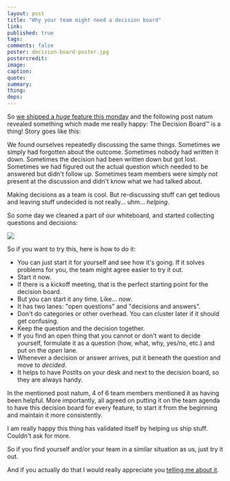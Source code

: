 ```yaml
---
layout: post
title: "Why your team might need a decision board"
link:
published: true
tags:
comments: false
poster: decision-board-poster.jpg
postercredit:
image:
caption:
quote:
summary:
thing:
deps:
---
```


So [we shipped a *huge* feature this monday](http://blog.jimdo.com/new-shipping-cost-options/) and the following post natum revealed something which made me really happy: The Decision Board™ is a thing! Story goes like this:

We found ourselves repeatedly discussing the same things. Sometimes we simply had forgotten about the outcome. Sometimes nobody had written it down. Sometimes the decision had been written down but got lost. Sometimes we had figured out the actual question which needed to be answered but didn't follow up. Sometimes team members were simply not present at the discussion and didn't know what we had talked about.

Making decisions as a team is cool. But re-discussing stuff can get tedious and leaving stuff undecided is not really... uhm... *helping*.

So some day we cleaned a part of our whiteboard, and started collecting questions and decisions:

![]({{site.baseurl}}/images/2014/decision-board-0.1.jpg)

So if you want to try this, here is how to do it:

- You can just start it for yourself and see how it's going. If it solves problems for you, the team might agree easier to try it out.
- Start it now.
- If there is a kickoff meeting, that is the perfect starting point for the decision board.
- But you can start it any time. Like... *now*.
- It has two lanes: "open questions" and "decisions and answers".
- Don't do categories or other overhead. You can cluster later if it should get confusing.
- Keep the question and the decision together.
- If you find an open thing that you cannot or don't want to decide yourself, formulate it as a question (how, what, why, yes/no, etc.) and put on the *open* lane.
- Whenever a decision or answer arrives, put it beneath the question and move to *decided*.
- It helps to have PostIts on your desk and next to the decision board, so they are always handy.

In the mentioned post natum, 4 of 6 team members mentioned it as having been helpful. More importantly, all agreed on putting it on the team agenda to have this decision board for every feature, to start it from the beginning and maintain it more consistently.

I am really happy this thing has validated itself by helping us ship stuff. Couldn't ask for more.

So if you find yourself and/or your team in a similar situation as us, just try it out.

And if you actually do that I would really appreciate you [telling me about it](https://twitter.com/filtercake).
